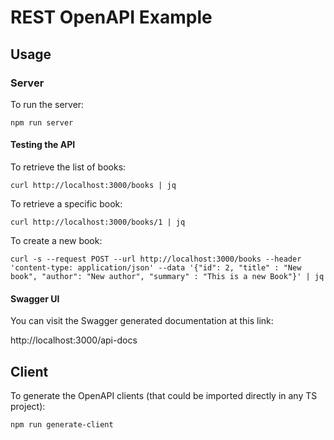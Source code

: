 # REST OpenAPI Example

## Usage

### Server

To run the server:

```
npm run server
```

#### Testing the API

To retrieve the list of books:

```
curl http://localhost:3000/books | jq
```

To retrieve a specific book:

```
curl http://localhost:3000/books/1 | jq
```

To create a new book:

```
curl -s --request POST --url http://localhost:3000/books --header 'content-type: application/json' --data '{"id": 2, "title" : "New book", "author": "New author", "summary" : "This is a new Book"}' | jq
```

#### Swagger UI

You can visit the Swagger generated documentation at this link:

http://localhost:3000/api-docs

## Client

To generate the OpenAPI clients (that could be imported directly in any TS project):

```
npm run generate-client
```
